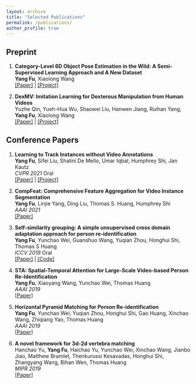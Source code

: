 ```yaml
---
layout: archive
title: "Selected Publications"
permalink: /publications/
author_profile: true
---
```

## Preprint
1. <b>Category-Level 6D Object Pose Estimation in the Wild: A Semi-Supervised Learning Approach and A New Dataset</b> <br> 
   <b>Yang Fu</b>, Xiaolong Wang
   <br>[[Paper]](https://arxiv.org/abs/2206.15436) | [[Project]](https://oasisyang.github.io/semi-pose)

1. <b>DexMV: Imitation Learning for Dexterous Manipulation from Human Videos</b> <br> 
   Yuzhe Qin, Yueh-Hua Wu, Shaowei Liu, Hanwen Jiang, Ruihan Yang, <b>Yang Fu</b>, Xiaolong Wang
   <br>[[Paper]](https://arxiv.org/abs/2108.05877) | [[Project]](https://yzqin.github.io/dexmv/)

## Conference Papers
1. <b>Learning to Track Instances without Video Annotations</b> <br> 
   <b>Yang Fu</b>, Sifei Liu, Shalini De Mello, Umar Iqbal, Humphrey Shi, Jan Kautz
   <br> <i>CVPR 2021</i> Oral
   <br>[[Paper]](https://openaccess.thecvf.com/content/CVPR2021/papers/Fu_Learning_to_Track_Instances_without_Video_Annotations_CVPR_2021_paper.pdf) | [[Project]](https://oasisyang.github.io/projects/semi-track/index.html)

2. <b>CompFeat: Comprehensive Feature Aggregation for Video Instance Segmentation</b> <br> 
   <b>Yang Fu</b>, Linjie Yang, Ding Liu, Thomas S. Huang, Humphrey Shi 
   <br> <i>AAAI 2021</i>
   <br>[[Paper]](https://arxiv.org/pdf/2012.03400)

3. <b>Self-similarity grouping: A simple unsupervised cross domain adaptation approach for person re-identification</b> <br>
   <b>Yang Fu</b>, Yunchao Wei, Guanshuo Wang, Yuqian Zhou, Honghui Shi, Thomas S Huang
   <br> <i>ICCV 2019</i> Oral
   <br>[[Paper]](http://openaccess.thecvf.com/content_ICCV_2019/papers/Fu_Self-Similarity_Grouping_A_Simple_Unsupervised_Cross_Domain_Adaptation_Approach_for_ICCV_2019_paper.pdf) | [[Code]](https://github.com/SHI-Labs/Self-Similarity-Grouping)<br>

4. <b>STA: Spatial-Temporal Attention for Large-Scale Video-based Person Re-Identification</b> <br>
  <b>Yang Fu</b>, Xiaoyang Wang, Yunchao Wei, Thomas Huang
  <br> <i>AAAI 2019</i>
  <br>[[Paper](https://ojs.aaai.org/index.php/AAAI/article/view/4841/4714)]

5. <b>Horizontal Pyramid Matching for Person Re-identification</b> <br>
  <b>Yang Fu</b>, Yunchao Wei, Yuqian Zhou, Honghui Shi, Gao Huang, Xinchao Wang, Zhiqiang Yao, Thomas Huang
  <br> <i>AAAI 2019</i>
  <br>[[Paper](https://ojs.aaai.org/index.php/AAAI/article/download/4842/4715)]

6. <b>A novel framework for 3d-2d vertebra matching</b> <br>
  Hanchao Yu, <b>Yang Fu</b>, Haichao Yu, Yunchao Wei, Xinchao Wang, Jianbo Jiao, Matthew Bramlet, Thenkurussi Kesavadas, Honghui Shi, Zhangyang Wang, Bihan Wen, Thomas Huang
  <br> <i>MIPR 2019</i>
  <br>[[Paper](https://openreview.net/pdf/9824c8c04eb2fd3bbc6d5b5d62a545784d2ca6cc.pdf)]


